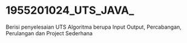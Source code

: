# 1955201024_UTS_JAVA_
Berisi penyelesaian UTS Algoritma berupa Input Output, Percabangan, Perulangan dan Project Sederhana
